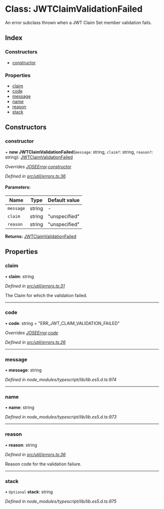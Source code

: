 # Class: JWTClaimValidationFailed

An error subclass thrown when a JWT Claim Set member validation fails.

## Index

### Constructors

* [constructor](_util_errors_.jwtclaimvalidationfailed.md#constructor)

### Properties

* [claim](_util_errors_.jwtclaimvalidationfailed.md#claim)
* [code](_util_errors_.jwtclaimvalidationfailed.md#code)
* [message](_util_errors_.jwtclaimvalidationfailed.md#message)
* [name](_util_errors_.jwtclaimvalidationfailed.md#name)
* [reason](_util_errors_.jwtclaimvalidationfailed.md#reason)
* [stack](_util_errors_.jwtclaimvalidationfailed.md#stack)

## Constructors

### constructor

\+ **new JWTClaimValidationFailed**(`message`: string, `claim?`: string, `reason?`: string): [JWTClaimValidationFailed](_util_errors_.jwtclaimvalidationfailed.md)

*Overrides [JOSEError](_util_errors_.joseerror.md).[constructor](_util_errors_.joseerror.md#constructor)*

*Defined in [src/util/errors.ts:36](https://github.com/panva/jose/blob/v3.x/src/util/errors.ts#L36)*

#### Parameters:

Name | Type | Default value |
------ | ------ | ------ |
`message` | string | - |
`claim` | string | "unspecified" |
`reason` | string | "unspecified" |

**Returns:** [JWTClaimValidationFailed](_util_errors_.jwtclaimvalidationfailed.md)

## Properties

### claim

•  **claim**: string

*Defined in [src/util/errors.ts:31](https://github.com/panva/jose/blob/v3.x/src/util/errors.ts#L31)*

The Claim for which the validation failed.

___

### code

•  **code**: string = "ERR\_JWT\_CLAIM\_VALIDATION\_FAILED"

*Overrides [JOSEError](_util_errors_.joseerror.md).[code](_util_errors_.joseerror.md#code)*

*Defined in [src/util/errors.ts:26](https://github.com/panva/jose/blob/v3.x/src/util/errors.ts#L26)*

___

### message

•  **message**: string

*Defined in node_modules/typescript/lib/lib.es5.d.ts:974*

___

### name

•  **name**: string

*Defined in node_modules/typescript/lib/lib.es5.d.ts:973*

___

### reason

•  **reason**: string

*Defined in [src/util/errors.ts:36](https://github.com/panva/jose/blob/v3.x/src/util/errors.ts#L36)*

Reason code for the validation failure.

___

### stack

• `Optional` **stack**: string

*Defined in node_modules/typescript/lib/lib.es5.d.ts:975*
